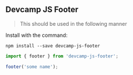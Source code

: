 ## Devcamp JS Footer

>This should be used in the following manner

Install with the command:

```
npm install --save devcamp-js-footer
```

```javascript
import { footer } from 'devcamp-js-footer';

footer('some name');
```